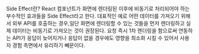 Side Effect란?
React 컴포넌트가 화면에 렌더링된 이후에
비동기로 처리되어야 하는 부수적인 효과들을 Side Effect라고 한다.
대표적인 예로
어떤 데이터를 가져오기 위해서 외부 API를 호출하는 경우,일단 화면에 렌더링할 수 있는 것들을 먼저 렌더링하고
실제 데이터는 비동기로 가져오는 것이 권장된다.
요청 즉시 1차 렌더링을 함으로써 연동하는 API가 응답이 늦어지거나 응답이 없을 경우에도 영향을 최소화 시킬 수 있어서 사용자 경험 측면에서 유리하기 빼문이다.
